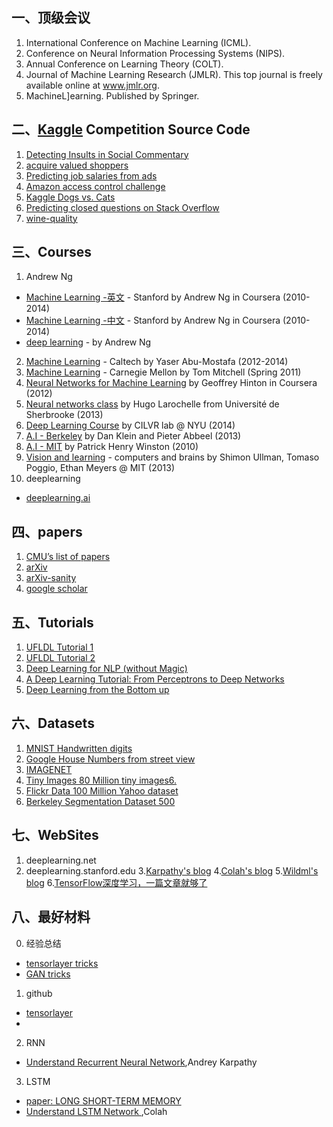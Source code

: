 ##  一、顶级会议
1.  International Conference on Machine Learning (ICML).
2.  Conference on Neural Information Processing Systems (NIPS).
3.  Annual Conference on Learning Theory (COLT).
4.  Journal of Machine Learning Research (JMLR). This top journal is freely available online at www.jmlr.org.
5.  MachineL]earning. Published by Springer.

##  二、[Kaggle](https://www.kaggle.com/) Competition Source Code
1.  [Detecting Insults in Social Commentary](https://github.com/amueller/kaggle_insults) 
2.  [acquire valued shoppers](https://github.com/MLWave/kaggle_acquire-valued-shoppers-challenge)
3.  [Predicting job salaries from ads](https://github.com/zygmuntz/kaggle-advertised-salaries)
4.  [Amazon access control challenge](https://github.com/zygmuntz/kaggle-amazon)
5.  [Kaggle Dogs vs. Cats](https://github.com/kastnerkyle/kaggle-dogs-vs-cats)
6.  [Predicting closed questions on Stack Overflow](https://github.com/zygmuntz/kaggle-stackoverflow)
7.  [wine-quality](http://fastml.com/predicting-wine-quality/)
    
##  三、Courses
1. Andrew Ng
- [Machine Learning -英文](https://class.coursera.org/ml-005) - Stanford by Andrew Ng in Coursera (2010-2014)
- [Machine Learning -中文](http://open.163.com/special/opencourse/machinelearning.html) - Stanford by Andrew Ng in Coursera (2010-2014) 
- [deep learning](https://mooc.study.163.com/smartSpec/detail/1001319001.htm) - by Andrew Ng
2. [Machine Learning](http://work.caltech.edu/lectures.html) - Caltech by Yaser Abu-Mostafa (2012-2014)
3. [Machine Learning](http://www.cs.cmu.edu/~tom/10701_sp11/lectures.shtml) - Carnegie Mellon by Tom Mitchell (Spring 2011)
4. [Neural Networks for Machine Learning](https://class.coursera.org/neuralnets-2012-001) by Geoffrey Hinton in Coursera (2012)
5. [Neural networks class](https://www.youtube.com/playlist?list=PL6Xpj9I5qXYEcOhn7TqghAJ6NAPrNmUBH) by Hugo Larochelle from Université de Sherbrooke (2013)
6. [Deep Learning Course](http://cilvr.cs.nyu.edu/doku.php?id=deeplearning:slides:start) by CILVR lab @ NYU (2014)
7. [A.I - Berkeley](https://courses.edx.org/courses/BerkeleyX/CS188x_1/1T2013/courseware/) by Dan Klein and Pieter Abbeel (2013)
8. [A.I - MIT](http://ocw.mit.edu/courses/electrical-engineering-and-computer-science/6-034-artificial-intelligence-fall-2010/lecture-videos/) by Patrick Henry Winston (2010)
9. [Vision and learning](http://web.mit.edu/course/other/i2course/www/vision_and_learning_fall_2013.html) - computers and brains by Shimon Ullman, Tomaso Poggio, Ethan Meyers @ MIT (2013)
10. deeplearning
- [deeplearning.ai](deeplearning.ai)

    

## 四、papers
1. [CMU’s list of papers](http://deeplearning.cs.cmu.edu/)
2. [arXiv](http://arxiv.org)
3. [arXiv-sanity](http://www.arxiv-sanity.com)
4. [google scholar](http://scholar.google.co.uk)

## 五、Tutorials
1. [UFLDL Tutorial 1](http://deeplearning.stanford.edu/wiki/index.php/UFLDL_Tutorial)
2. [UFLDL Tutorial 2](http://ufldl.stanford.edu/tutorial/supervised/LinearRegression/)
3. [Deep Learning for NLP (without Magic)](http://www.socher.org/index.php/DeepLearningTutorial/DeepLearningTutorial)
4. [A Deep Learning Tutorial: From Perceptrons to Deep Networks](http://www.toptal.com/machine-learning/an-introduction-to-deep-learning-from-perceptrons-to-deep-networks)
5. [Deep Learning from the Bottom up](http://www.metacademy.org/roadmaps/rgrosse/deep_learning)

## 六、Datasets
1. [MNIST Handwritten digits](http://yann.lecun.com/exdb/mnist/)
2. [Google House Numbers from street view](http://ufldl.stanford.edu/housenumbers/)
3. [IMAGENET](http://www.image-net.org/)
4. [Tiny Images 80 Million tiny images6.](http://groups.csail.mit.edu/vision/TinyImages/)
5. [Flickr Data 100 Million Yahoo dataset](http://yahoolabs.tumblr.com/post/89783581601/one-hundred-million-creative-commons-flickr-images)
6. [Berkeley Segmentation Dataset 500](http://www.eecs.berkeley.edu/Research/Projects/CS/vision/bsds/)

## 七、WebSites
1. deeplearning.net
2. deeplearning.stanford.edu
3.[Karpathy's blog](http://Karpathy.github.io)
4.[Colah's blog](http://colah.github.io)
5.[Wildml's blog](http://wildml.com)
6.[TensorFlow深度学习，一篇文章就够了](http://blog.jobbole.com/105602/)
    
## 八、最好材料
0. 经验总结
- [tensorlayer tricks](http://github.com/wagamamaz/tensorlayer-tricks)
- [GAN tricks](http://github.com/soumith/ganhacks)
1. github
- [tensorlayer](https://github.com/RuTing1/tensorlayer)
- 
2. RNN
- [Understand Recurrent Neural Network](http://karpathy.github.io/2015/05/21/rnn-effectiveness/),Andrey Karpathy

3. LSTM
- [paper: LONG SHORT-TERM MEMORY](http://www.bioinf.jku.at/publications/older/2604.pdf)
- [ Understand LSTM Network ](http://colah.github.io/posts/2015-08-Understanding-LSTMs/),Colah


